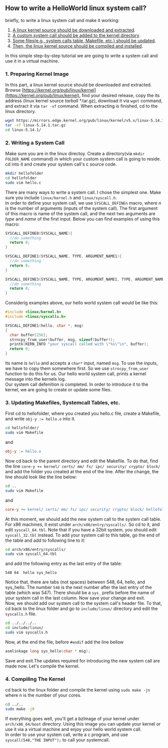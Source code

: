 ## **How to write a HelloWorld linux system call?**   
briefly, to write a linux system call and make it working:
1. [A linux kernel source should be downloaded and extracted](#1-preparing-kernel-image).  
2. [A custom system call should be added to the kernel directory](#2-writing-a-system-call).
3. [Some files(e.g., system calls table, Makefile, etc.) should be updated](#3-updating-makefiles-systemcall-tables-etc).  
4. [Then, the linux kernel source should be compiled and installed](#4-compiling-the-kernel).  
  
In this simple step-by-step tutorial we are going to write a system call and use it in a virtual machine.  
### **1. Preparing Kernel Image**
In this part, a linux kernel source should be downloaded and extracted.  
Browse [https://kernel.org/pub/linux/kernel](https://kernel.org/pub/linux/kernel), find your desired release, copy the its address (linux kernel source _tarball_ \*.tar.gz), download it via `wget` command, and extract it via `tar -xf` command. When extracting is finished, cd to the linux directory.
```bash
wget https://mirrors.edge.kernel.org/pub/linux/kernel/v5.x/linux-5.14.1.tar.gz
tar -xf linux-5.14.1.tar.gz
cd linux-5.14.1/
```
### **2. Writing a System Call**
Make sure you are in the linux directoy. Create a directory(via `mkdir FOLDER_NAME` command) in which your custom system call is going to reside. cd into it and create your system call's c source code. 
```bash
mkdir hellofolder
cd hellofolder
sudo vim hello.c
```
There are many ways to write a system call. I chose the simplest one. Make sure you include `linux/kernel.h` and `linux/syscall.h`.  
In order to define your system call, we use `SYSCALL_DEFINEn` macro, where _n_ is the number of arguments (inputs of the system call). The first argument of this macro is name of the system call, and the next two arguments are _type_ and _name_ of the first input. Below you can find examples of using this macro:
```c
SYSCALL_DEFINE0(SYSCALL_NAME){
  //do something
  return 0;
}

SYSCALL_DEFINE1(SYSCALL_NAME, TYPE, ARGUMENT_NAME1){
  //do something
  return 0;
}

SYSCALL_DEFINE3(SYSCALL_NAME, TYPE, ARGUMENT_NAME1, TYPE, ARGUMENT_NAME2, TYPE, ARGUMENT_NAME3){
  //do something
  return 0;
}
```
Considerig examples above, our hello world system call would be like this:
```c
#include <linux/kernel.h>
#include <linux/syscalls.h>

SYSCALL_DEFINE1(hello, char *, msg)
{
  char buffer[256];
  strncpy_from_user(buffer, msg, sizeof(buffer));
  printk(KERN_INFO "your syscall called with \"%s\"\n", buffer);
  return 0;
}
```
Its name is `hello` and accepts a `char*` input, named `msg`. To use the inputs, we have to copy them somewhere first. So we use `strncpy_from_user` function to do this for us. Our hello world system call, prints a kernel message into the kernels log.  
Our system call defenition is completed. In order to introduce it to the kernel, we are going to create or update some files.
### **3. Updating Makefiles, Systemcall Tables, etc.**
First cd to hellofolder, where you created you hello.c file, create a Makefile, and write `obj-y := hello.o` into it.
```bash
cd hellofolder/
sudo vim Makefile
```
and
```makefile
obj-y := hello.o
```
Now cd back to the parent directory and edit the Makefile. To do that, find the line `core-y += kernel/ certs/ mm/ fs/ ipc/ security/ crypto/ block/` and add the folder you created at the end of the line. After the change, the line should look like the line below:
```bash
cd ..
sudo vim Makefile
```
and
```makefile
core-y += kernel/ certs/ mm/ fs/ ipc/ security/ crypto/ block/ hellofolder/
```
At this moment, we should add the new system call to the system call table. For x86 machines, it exist under `arch/x86/entry/syscalls/`. So cd to it, and edit `syscall_64.tbl`. Note that if you have a 32bit system, you should edit `syscall_32.tbl` instead. To add your system call to this table, go the end of the table and add to following line to it:
```bash
cd arch/x86/entry/syscalls/
sudo vim syscall_64.tbl
```
and add the following entry as the last entry of the table:
```
548 64  hello sys_hello
```
Notice that, there are tabs (not spaces) between 548, 64, hello, and sys_hello. The number `548` is the next number after the last entry of the table (which was 547). There should be a `sys_` prefix before the name of your system call in the last column. Now save your change and exit.  
Now, we should add our system call to the system call's header file. To that, cd back to the linux folder and go to `include/linux/` directory and edit the `syscalls.h` file. 
```bash 
cd ../../../..
cd include/linux/
sudo vim syscalls.h
```
Now, at the end the file, before `#endif` add the line bellow
```c
asmlinkage long sys_hello(char * msg);
```
Save and exit.The updates required for introducing the new system call are made now. Let's compile the kernel.
### **4. Compiling The Kernel**
cd back to the linux folder and compile the kernel using `sudo make -jn` where n is the number of your cores.
```bash
cd ../..
sudo make -j8
```
If everything goes well, you'll get a bzImage of your kernel under `arch/x86_64/boot` directory. Using this image you can update your kernel or use it via a virtual machine and enjoy your hello world system call.  
In order to use your system call, write a c program, and use `syscall(548,"THE INPUT");` to call your systemcall.
